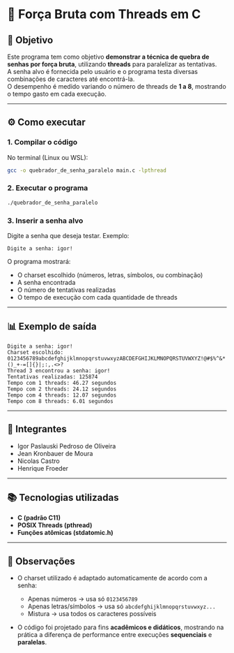 # 🔐 Força Bruta com Threads em C

## 🎯 Objetivo

Este programa tem como objetivo **demonstrar a técnica de quebra de senhas por força bruta**, utilizando **threads** para paralelizar as tentativas.  
A senha alvo é fornecida pelo usuário e o programa testa diversas combinações de caracteres até encontrá-la.  
O desempenho é medido variando o número de threads de **1 a 8**, mostrando o tempo gasto em cada execução.

---

## ⚙️ Como executar

### 1. Compilar o código

No terminal (Linux ou WSL):

```bash
gcc -o quebrador_de_senha_paralelo main.c -lpthread
```

### 2. Executar o programa

```bash
./quebrador_de_senha_paralelo
```

### 3. Inserir a senha alvo

Digite a senha que deseja testar.
Exemplo:

```
Digite a senha: igor!
```

O programa mostrará:

- O charset escolhido (números, letras, símbolos, ou combinação)
- A senha encontrada
- O número de tentativas realizadas
- O tempo de execução com cada quantidade de threads

---

## 📊 Exemplo de saída

```
Digite a senha: igor!
Charset escolhido: 0123456789abcdefghijklmnopqrstuvwxyzABCDEFGHIJKLMNOPQRSTUVWXYZ!@#$%^&*()_+-=[]{}|;:,.<>?
Thread 3 encontrou a senha: igor!
Tentativas realizadas: 125874
Tempo com 1 threads: 46.27 segundos
Tempo com 2 threads: 24.12 segundos
Tempo com 4 threads: 12.07 segundos
Tempo com 8 threads: 6.01 segundos
```

---

## 👥 Integrantes

- Igor Paslauski Pedroso de Oliveira
- Jean Kronbauer de Moura
- Nicolas Castro
- Henrique Froeder

---

## 📚 Tecnologias utilizadas

- **C (padrão C11)**
- **POSIX Threads (pthread)**
- **Funções atômicas (stdatomic.h)**

---

## 🚀 Observações

- O charset utilizado é adaptado automaticamente de acordo com a senha:

  - Apenas números → usa só `0123456789`
  - Apenas letras/símbolos → usa só `abcdefghijklmnopqrstuvwxyz...`
  - Mistura → usa todos os caracteres possíveis

- O código foi projetado para fins **acadêmicos e didáticos**, mostrando na prática a diferença de performance entre execuções **sequenciais** e **paralelas**.
